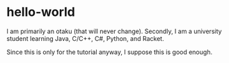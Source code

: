 # hello-world

I am primarily an otaku (that will never change).
Secondly, I am a university student learning Java, C/C++, C#, Python, and Racket.

Since this is only for the tutorial anyway, I suppose this is good enough.
